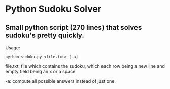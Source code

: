 # Python Sudoku Solver

## Small python script (270 lines) that solves sudoku's pretty quickly.

Usage:

    python sudoku.py <file.txt> [-a]
    
file.txt: file which contains the sudoku, which each row being a new line and empty field being an x or a space

-a: compute all possible answers instead of just one.
